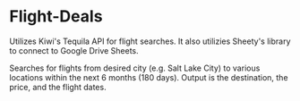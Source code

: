# Flight-Deals

Utilizes Kiwi's Tequila API for flight searches. It also utilizies Sheety's library to connect to Google Drive Sheets.

Searches for flights from desired city (e.g. Salt Lake City) to various locations within the next 6 months (180 days). Output is the destination, the price, and the flight dates.
